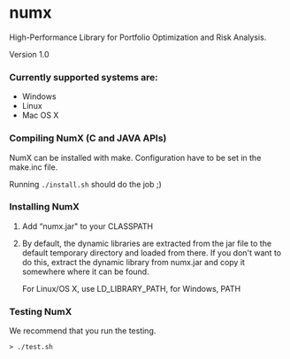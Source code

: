 # numx
High-Performance Library for Portfolio Optimization and Risk Analysis.

Version 1.0

### Currently supported systems are:

- Windows
- Linux
- Mac OS X

### Compiling NumX (C and JAVA APIs)

NumX can be installed with make. Configuration have to be set in the make.inc file.

Running ```./install.sh``` should do the job ;)

### Installing NumX

1. Add “numx.jar" to your CLASSPATH

2. By default, the dynamic libraries are extracted from the jar file
   to the default temporary directory and loaded from there. If you
   don't want to do this, extract the dynamic library from numx.jar
   and copy it somewhere where it can be found.

   For Linux/OS X, use LD_LIBRARY_PATH, for Windows, PATH
 
### Testing NumX

We recommend that you run the testing. 

```> ./test.sh```
